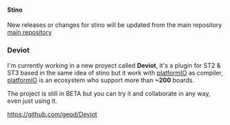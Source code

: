 #### Stino

New releases or changes for stino will be updated from the main repository [main repository](https://github.com/Robot-Will/Stino)

### Deviot

I'm currently working in a new proyect called **Deviot**, it's a plugin for ST2 & ST3 based in the same idea of stino but it work with [platformIO](http://platformio.org/) as compiler, [platformIO](http://platformio.org/) is an ecosystem who support more than **~200** boards.

The project is still in BETA but you can try it and collaborate in any way, even just using it.

https://github.com/gepd/Deviot
